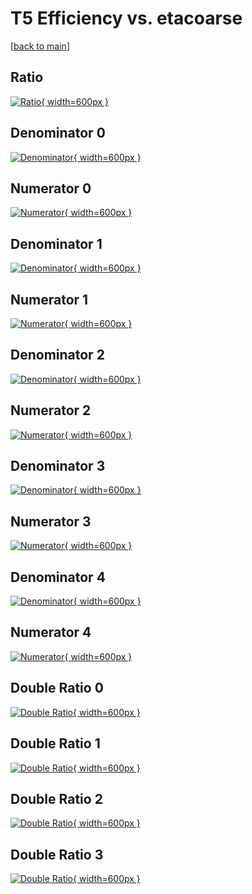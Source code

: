 # T5 Efficiency vs. etacoarse

[[back to main](./)]



## Ratio

[![Ratio](../mtv/var/T5_xtr_0_0_eff_etacoarse.png){ width=600px }](../mtv/var/T5_xtr_0_0_eff_etacoarse.pdf)

## Denominator 0

[![Denominator](../mtv/den/T5_xtr_0_0_eff_etacoarse_den0.png){ width=600px }](../mtv/den/T5_xtr_0_0_eff_etacoarse_den0.pdf)

## Numerator 0

[![Numerator](../mtv/num/T5_xtr_0_0_eff_etacoarse_num0.png){ width=600px }](../mtv/num/T5_xtr_0_0_eff_etacoarse_num0.pdf)

## Denominator 1

[![Denominator](../mtv/den/T5_xtr_0_0_eff_etacoarse_den1.png){ width=600px }](../mtv/den/T5_xtr_0_0_eff_etacoarse_den1.pdf)

## Numerator 1

[![Numerator](../mtv/num/T5_xtr_0_0_eff_etacoarse_num1.png){ width=600px }](../mtv/num/T5_xtr_0_0_eff_etacoarse_num1.pdf)

## Denominator 2

[![Denominator](../mtv/den/T5_xtr_0_0_eff_etacoarse_den2.png){ width=600px }](../mtv/den/T5_xtr_0_0_eff_etacoarse_den2.pdf)

## Numerator 2

[![Numerator](../mtv/num/T5_xtr_0_0_eff_etacoarse_num2.png){ width=600px }](../mtv/num/T5_xtr_0_0_eff_etacoarse_num2.pdf)

## Denominator 3

[![Denominator](../mtv/den/T5_xtr_0_0_eff_etacoarse_den3.png){ width=600px }](../mtv/den/T5_xtr_0_0_eff_etacoarse_den3.pdf)

## Numerator 3

[![Numerator](../mtv/num/T5_xtr_0_0_eff_etacoarse_num3.png){ width=600px }](../mtv/num/T5_xtr_0_0_eff_etacoarse_num3.pdf)

## Denominator 4

[![Denominator](../mtv/den/T5_xtr_0_0_eff_etacoarse_den4.png){ width=600px }](../mtv/den/T5_xtr_0_0_eff_etacoarse_den4.pdf)

## Numerator 4

[![Numerator](../mtv/num/T5_xtr_0_0_eff_etacoarse_num4.png){ width=600px }](../mtv/num/T5_xtr_0_0_eff_etacoarse_num4.pdf)

## Double Ratio 0

[![Double Ratio](../mtv/ratio/T5_xtr_0_0_eff_etacoarse_ratio0.png){ width=600px }](../mtv/ratio/T5_xtr_0_0_eff_etacoarse_ratio0.pdf)

## Double Ratio 1

[![Double Ratio](../mtv/ratio/T5_xtr_0_0_eff_etacoarse_ratio1.png){ width=600px }](../mtv/ratio/T5_xtr_0_0_eff_etacoarse_ratio1.pdf)

## Double Ratio 2

[![Double Ratio](../mtv/ratio/T5_xtr_0_0_eff_etacoarse_ratio2.png){ width=600px }](../mtv/ratio/T5_xtr_0_0_eff_etacoarse_ratio2.pdf)

## Double Ratio 3

[![Double Ratio](../mtv/ratio/T5_xtr_0_0_eff_etacoarse_ratio3.png){ width=600px }](../mtv/ratio/T5_xtr_0_0_eff_etacoarse_ratio3.pdf)

